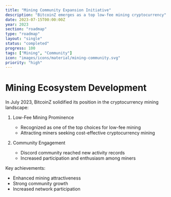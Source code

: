 ```yaml
---
title: "Mining Community Expansion Initiative"
description: "BitcoinZ emerges as a top low-fee mining cryptocurrency"
date: 2023-07-15T00:00:00Z
year: 2023
section: "roadmap"
type: "roadmap"
layout: "single"
status: "completed"
progress: 100
tags: ["Mining", "Community"]
icon: "images/icons/material/mining-community.svg"
priority: "high"
---
```


# Mining Ecosystem Development

In July 2023, BitcoinZ solidified its position in the cryptocurrency mining landscape:

1. Low-Fee Mining Prominence
   - Recognized as one of the top choices for low-fee mining
   - Attracting miners seeking cost-effective cryptocurrency mining

2. Community Engagement
   - Discord community reached new activity records
   - Increased participation and enthusiasm among miners

Key achievements:
- Enhanced mining attractiveness
- Strong community growth
- Increased network participation
